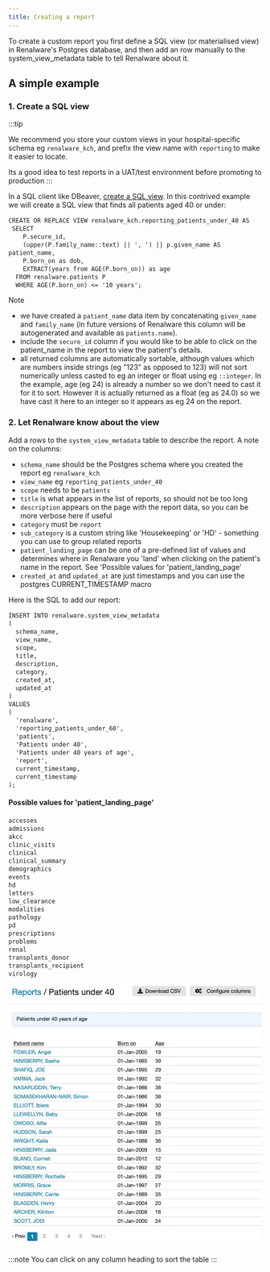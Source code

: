 ```yaml
---
title: Creating a report
---
```


To create a custom report you first define a SQL view (or materialised view) in Renalware's
Postgres database, and then add an row manually to the system_view_metadata table to tell
Renalware about it.

## A simple example

### 1. Create a SQL view

:::tip

We recommend you store your custom views in your hospital-specific schema eg `renalware_kch`,
and prefix the view name with  `reporting` to make it easier to locate.

Its a good idea to test reports in a UAT/test environment before promoting to production
:::

In a SQL client like DBeaver, [create a SQL view](https://www.postgresql.org/docs/current/sql-createview.html). In this contrived example we will create a
SQL view that finds all patients aged 40 or under:

```
CREATE OR REPLACE VIEW renalware_kch.reporting_patients_under_40 AS
 SELECT
    P.secure_id,
    (upper(P.family_name::text) || ', ') || p.given_name AS patient_name,
    P.born_on as dob,
    EXTRACT(years from AGE(P.born_on)) as age
  FROM renalware.patients P
  WHERE AGE(P.born_on) <= '10 years';
```

Note
- we have created a `patient_name` data item by concatenating `given_name` and `family_name` (in future versions of Renalware this column will be autogenerated and available as `patients.name`).
- include the `secure_id` column if you would like to be able to click on the patient_name in the report to view the patient's details.
- all returned columns are automatically sortable, although values which are numbers inside strings (eg "123" as opposed to 123) will not sort numerically unless casted to eg an integer or float using eg `::integer`. In the example, age (eg 24) is already a number so we don't need to cast it for it to sort. However it is actually returned as a float (eg as 24.0) so we have cast it here to an integer so it appears as eg 24 on the report.


### 2. Let Renalware know about the view

Add a rows to the `system_view_metadata` table to describe the report.
A note on the columns:
- `schema_name` should be the Postgres schema where you created the report eg `renalware_kch`
- `view_name` eg `reporting_patients_under_40`
- `scope` needs to be `patients`
- `title` is what appears in the list of reports, so should not be too long
- `description` appears on the page with the report data, so you can be more verbose here if useful
- `category` must be `report`
- `sub_category` is a custom string like 'Housekeeping' or 'HD' - something you can use to group related reports
- `patient_landing_page` can be one of a pre-defined list of values and determines where in Renalware you 'land' when clicking on the patient's name in the report. See 'Possible values for 'patient_landing_page'
- `created_at` and `updated_at` are just timestamps and you can use the postgres CURRENT_TIMESTAMP macro

Here is the SQL to add our report:

```
INSERT INTO renalware.system_view_metadata
(
  schema_name,
  view_name,
  scope,
  title,
  description,
  category,
  created_at,
  updated_at
)
VALUES
(
  'renalware',
  'reporting_patients_under_60',
  'patients',
  'Patients under 40',
  'Patients under 40 years of age',
  'report',
  current_timestamp,
  current_timestamp
);
```


#### Possible values for 'patient_landing_page'

```
accesses
admissions
akcc
clinic_visits
clinical
clinical_summary
demographics
events
hd
letters
low_clearance
modalities
pathology
pd
prescriptions
problems
renal
transplants_donor
transplants_recipient
virology
```

![Example report](/img/example-report.jpg)

:::note
You can click on any column heading to sort the table
:::
